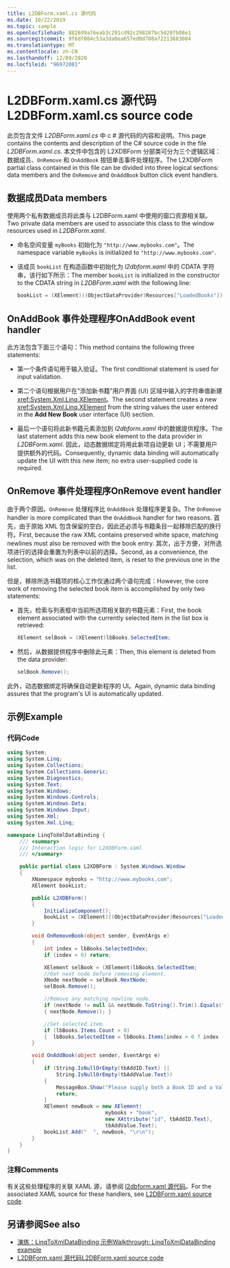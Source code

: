 ```yaml
---
title: L2DBForm.xaml.cs 源代码
ms.date: 10/22/2019
ms.topic: sample
ms.openlocfilehash: 882699a76eab3c291cd92c298287bc5d28fb08e1
ms.sourcegitcommit: 9f6df084c53a3da0ea657ed0d708a72213683084
ms.translationtype: MT
ms.contentlocale: zh-CN
ms.lasthandoff: 12/09/2020
ms.locfileid: "96972081"
---
```

# <a name="l2dbformxamlcs-source-code"></a><span data-ttu-id="53226-102">L2DBForm.xaml.cs 源代码</span><span class="sxs-lookup"><span data-stu-id="53226-102">L2DBForm.xaml.cs source code</span></span>

<span data-ttu-id="53226-103">此页包含文件 *L2DBForm.xaml.cs* 中 c # 源代码的内容和说明。</span><span class="sxs-lookup"><span data-stu-id="53226-103">This page contains the contents and description of the C# source code in the file *L2DBForm.xaml.cs*.</span></span> <span data-ttu-id="53226-104">本文件中包含的 L2XDBForm 分部类可分为三个逻辑区域：数据成员、`OnRemove` 和 `OnAddBook` 按钮单击事件处理程序。</span><span class="sxs-lookup"><span data-stu-id="53226-104">The L2XDBForm partial class contained in this file can be divided into three logical sections: data members and the `OnRemove` and `OnAddBook` button click event handlers.</span></span>

## <a name="data-members"></a><span data-ttu-id="53226-105">数据成员</span><span class="sxs-lookup"><span data-stu-id="53226-105">Data members</span></span>

<span data-ttu-id="53226-106">使用两个私有数据成员将此类与 L2DBForm.xaml 中使用的窗口资源相关联。</span><span class="sxs-lookup"><span data-stu-id="53226-106">Two private data members are used to associate this class to the window resources used in *L2DBForm.xaml*.</span></span>

- <span data-ttu-id="53226-107">命名空间变量 `myBooks` 初始化为 `"http://www.mybooks.com"`。</span><span class="sxs-lookup"><span data-stu-id="53226-107">The namespace variable `myBooks` is initialized to `"http://www.mybooks.com"`.</span></span>

- <span data-ttu-id="53226-108">该成员 `bookList` 在构造函数中初始化为 *l2dbform.xaml* 中的 CDATA 字符串，该行如下所示：</span><span class="sxs-lookup"><span data-stu-id="53226-108">The member `bookList` is initialized in the constructor to the CDATA string in *L2DBForm.xaml* with the following line:</span></span>

    ```csharp
    bookList = (XElement)((ObjectDataProvider)Resources["LoadedBooks"]).Data;
    ```

## <a name="onaddbook-event-handler"></a><span data-ttu-id="53226-109">OnAddBook 事件处理程序</span><span class="sxs-lookup"><span data-stu-id="53226-109">OnAddBook event handler</span></span>

<span data-ttu-id="53226-110">此方法包含下面三个语句：</span><span class="sxs-lookup"><span data-stu-id="53226-110">This method contains the following three statements:</span></span>

- <span data-ttu-id="53226-111">第一个条件语句用于输入验证。</span><span class="sxs-lookup"><span data-stu-id="53226-111">The first conditional statement is used for input validation.</span></span>

- <span data-ttu-id="53226-112">第二个语句根据用户在“添加新书籍”用户界面 (UI) 区域中输入的字符串值新建 <xref:System.Xml.Linq.XElement>。</span><span class="sxs-lookup"><span data-stu-id="53226-112">The second statement creates a new <xref:System.Xml.Linq.XElement> from the string values the user entered in the **Add New Book** user interface (UI) section.</span></span>

- <span data-ttu-id="53226-113">最后一个语句将此新书籍元素添加到 *l2dbform.xaml* 中的数据提供程序。</span><span class="sxs-lookup"><span data-stu-id="53226-113">The last statement adds this new book element to the data provider in *L2DBForm.xaml*.</span></span> <span data-ttu-id="53226-114">因此，动态数据绑定将用此新项自动更新 UI；不需要用户提供额外的代码。</span><span class="sxs-lookup"><span data-stu-id="53226-114">Consequently, dynamic data binding will automatically update the UI with this new item; no extra user-supplied code is required.</span></span>

## <a name="onremove-event-handler"></a><span data-ttu-id="53226-115">OnRemove 事件处理程序</span><span class="sxs-lookup"><span data-stu-id="53226-115">OnRemove event handler</span></span>

<span data-ttu-id="53226-116">由于两个原因，`OnRemove` 处理程序比 `OnAddBook` 处理程序更复杂。</span><span class="sxs-lookup"><span data-stu-id="53226-116">The `OnRemove` handler is more complicated than the `OnAddBook` handler for two reasons.</span></span> <span data-ttu-id="53226-117">首先，由于原始 XML 包含保留的空白，因此还必须与书籍条目一起移除匹配的换行符。</span><span class="sxs-lookup"><span data-stu-id="53226-117">First, because the raw XML contains preserved white space, matching newlines must also be removed with the book entry.</span></span> <span data-ttu-id="53226-118">其次，出于方便，对所选项进行的选择会重置为列表中以前的选择。</span><span class="sxs-lookup"><span data-stu-id="53226-118">Second, as a convenience, the selection, which was on the deleted item, is reset to the previous one in the list.</span></span>

<span data-ttu-id="53226-119">但是，移除所选书籍项的核心工作仅通过两个语句完成：</span><span class="sxs-lookup"><span data-stu-id="53226-119">However, the core work of removing the selected book item is accomplished by only two statements:</span></span>

- <span data-ttu-id="53226-120">首先，检索与列表框中当前所选项相关联的书籍元素：</span><span class="sxs-lookup"><span data-stu-id="53226-120">First, the book element associated with the currently selected item in the list box is retrieved:</span></span>

    ```csharp
    XElement selBook = (XElement)lbBooks.SelectedItem;
    ```

- <span data-ttu-id="53226-121">然后，从数据提供程序中删除此元素：</span><span class="sxs-lookup"><span data-stu-id="53226-121">Then, this element is deleted from the data provider:</span></span>

    ```csharp
    selBook.Remove();
    ```

<span data-ttu-id="53226-122">此外，动态数据绑定将确保自动更新程序的 UI。</span><span class="sxs-lookup"><span data-stu-id="53226-122">Again, dynamic data binding assures that the program's UI is automatically updated.</span></span>

## <a name="example"></a><span data-ttu-id="53226-123">示例</span><span class="sxs-lookup"><span data-stu-id="53226-123">Example</span></span>

### <a name="code"></a><span data-ttu-id="53226-124">代码</span><span class="sxs-lookup"><span data-stu-id="53226-124">Code</span></span>

```csharp
using System;
using System.Linq;
using System.Collections;
using System.Collections.Generic;
using System.Diagnostics;
using System.Text;
using System.Windows;
using System.Windows.Controls;
using System.Windows.Data;
using System.Windows.Input;
using System.Xml;
using System.Xml.Linq;

namespace LinqToXmlDataBinding {
    /// <summary>
    /// Interaction logic for L2XDBForm.xaml
    /// </summary>

    public partial class L2XDBForm : System.Windows.Window
    {
        XNamespace mybooks = "http://www.mybooks.com";
        XElement bookList;

        public L2XDBForm()
        {
            InitializeComponent();
            bookList = (XElement)((ObjectDataProvider)Resources["LoadedBooks"]).Data;
        }

        void OnRemoveBook(object sender, EventArgs e)
        {
            int index = lbBooks.SelectedIndex;
            if (index < 0) return;

            XElement selBook = (XElement)lbBooks.SelectedItem;
            //Get next node before removing element.
            XNode nextNode = selBook.NextNode;
            selBook.Remove();

            //Remove any matching newline node.
            if (nextNode != null && nextNode.ToString().Trim().Equals(""))
            { nextNode.Remove(); }

            //Set selected item.
            if (lbBooks.Items.Count > 0)
            {  lbBooks.SelectedItem = lbBooks.Items[index > 0 ? index - 1 : 0]; }
        }

        void OnAddBook(object sender, EventArgs e)
        {
            if (String.IsNullOrEmpty(tbAddID.Text) ||
                String.IsNullOrEmpty(tbAddValue.Text))
            {
                MessageBox.Show("Please supply both a Book ID and a Value!", "Entry Error!");
                return;
            }
            XElement newBook = new XElement(
                                mybooks + "book",
                                new XAttribute("id", tbAddID.Text),
                                tbAddValue.Text);
            bookList.Add("  ", newBook, "\r\n");
        }
    }
}
```

### <a name="comments"></a><span data-ttu-id="53226-125">注释</span><span class="sxs-lookup"><span data-stu-id="53226-125">Comments</span></span>

<span data-ttu-id="53226-126">有关这些处理程序的关联 XAML 源，请参阅 [l2dbform.xaml 源代码](l2dbform-xaml-source-code.md)。</span><span class="sxs-lookup"><span data-stu-id="53226-126">For the associated XAML source for these handlers, see [L2DBForm.xaml source code](l2dbform-xaml-source-code.md).</span></span>

## <a name="see-also"></a><span data-ttu-id="53226-127">另请参阅</span><span class="sxs-lookup"><span data-stu-id="53226-127">See also</span></span>

- [<span data-ttu-id="53226-128">演练：LinqToXmlDataBinding 示例</span><span class="sxs-lookup"><span data-stu-id="53226-128">Walkthrough: LinqToXmlDataBinding example</span></span>](linq-to-xml-data-binding-sample.md)
- [<span data-ttu-id="53226-129">L2DBForm.xaml 源代码</span><span class="sxs-lookup"><span data-stu-id="53226-129">L2DBForm.xaml source code</span></span>](l2dbform-xaml-source-code.md)
